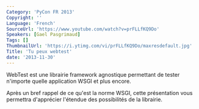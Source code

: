 ```yaml
---
Category: 'PyCon FR 2013'
Copyright: ''
Language: 'French'
SourceUrl: 'https://www.youtube.com/watch?v=prFLLfKQ9Do'
Speakers: [Gael Pasgrimaud]
Tags: []
ThumbnailUrl: 'https://i.ytimg.com/vi/prFLLfKQ9Do/maxresdefault.jpg'
Title: 'Tu peux webtest'
date: '2013-11-30'
---
```

WebTest est une librairie framework agnostique permettant de tester n'importe quelle application WSGI et plus encore.

Après un bref rappel de ce qu'est la norme WSGI, cette présentation vous permettra d'apprécier l'étendue des possibilités de la librairie.
